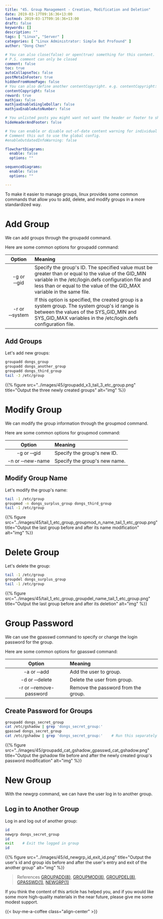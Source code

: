 ```yaml
---
title: "45. Group Management - Creation, Modification and Deletion"
date: 2019-03-17T09:16:36+13:00
lastmod: 2019-03-17T09:16:36+13:00
draft: false
keywords: []
description: ""
tags: [ "Linux", "Server" ]
categories: [ "Linux Administrator: Simple But Profound" ]
author: "Dong Chen"

# You can also close(false) or open(true) something for this content.
# P.S. comment can only be closed
comment: false
toc: true
autoCollapseToc: false
postMetaInFooter: true
hiddenFromHomePage: false
# You can also define another contentCopyright. e.g. contentCopyright: "This is another copyright."
contentCopyright: false
reward: true
mathjax: false
mathjaxEnableSingleDollar: false
mathjaxEnableAutoNumber: false

# You unlisted posts you might want not want the header or footer to show
hideHeaderAndFooter: false

# You can enable or disable out-of-date content warning for individual post.
# Comment this out to use the global config.
#enableOutdatedInfoWarning: false

flowchartDiagrams:
  enable: false
  options: ""

sequenceDiagrams: 
  enable: false
  options: ""

---
```


To make it easier to manage groups, linux provides some common commands that allow you to add, delete, and modify groups in a more standardized way.

<!--more-->

# Add Group

We can add groups through the groupadd command.

Here are some common options for groupadd command:

| Option | Meaning |
|:---------------:|:---------------|
| -g or &#8209;&#8209;gid | Specify the group's ID. The specified value must be greater than or equal to the value of the GID_MIN variable in the /etc/login.defs configuration file and less than or equal to the value of the GID_MAX variable in the same file. |
| -r or &#8209;&#8209;system | If this option is specified, the created group is a system group. The system group's id range is between the values of the SYS_GID_MIN and SYS_GID_MAX variables in the /etc/login.defs configuration file. |

## Add Groups

Let's add new groups:

```bash
groupadd dongs_group
groupadd dongs_another_group
groupadd dongs_third_group
tail -3 /etc/group
```

{{% figure src="../images/45/groupadd_x3_tail_3_etc_group.png" title="Output the three newly created groups" alt="img" %}}

# Modify Group

We can modify the group information through the groupmod command.

Here are some common options for groupmod command:

| Option | Meaning |
|:---------------:|:---------------|
| -g or &#8209;&#8209;gid | Specify the group's new ID. |
| -n or &#8209;&#8209;new-name | Specify the group's new name. |

## Modify Group Name

Let's modify the group's name:

```bash
tail -1 /etc/group
groupmod -n dongs_surplus_group dongs_third_group
tail -1 /etc/group
```

{{% figure src="../images/45/tail_1_etc_group_groupmod_n_name_tail_1_etc_group.png" title="Output the last group before and after its name modification" alt="img" %}}

# Delete Group

Let's delete the group:

```bash
tail -1 /etc/group
groupdel dongs_surplus_group
tail -1 /etc/group
```

{{% figure src="../images/45/tail_1_etc_group_groupdel_name_tail_1_etc_group.png" title="Output the last group before and after its deletion" alt="img" %}}

# Group Password

We can use the gpasswd command to specify or change the login password for the group.

Here are some common options for gpasswd command:

| Option | Meaning |
|:---------------:|:---------------|
| -a or &#8209;&#8209;add | Add the user to group. |
| -d or &#8209;&#8209;delete | Delete the user from group. |
| -r or &#8209;&#8209;remove-password | Remove the password from the group. |

## Create Password for Groups

```bash
groupadd dongs_secret_group
cat /etc/gshadow | grep 'dongs_secret_group:'
gpasswd dongs_secret_group
cat /etc/gshadow | grep 'dongs_secret_group:'    # Run this separately after the completion of the previous commands
```

{{% figure src="../images/45/groupadd_cat_gshadow_gpasswd_cat_gshadow.png" title="Output the gshadow file before and after the newly created group's password modification" alt="img" %}}

# New Group

With the newgrp command, we can have the user log in to another group.

## Log in to Another Group

Log in and log out of another group:

```bash
id
newgrp dongs_secret_group
id
exit    # Exit the logged in group
id
```

{{% figure src="../images/45/id_newgrp_id_exit_id.png" title="Output the user's id and group ids before and after the user's entry and exit of the another group" alt="img" %}}

> References
> [GROUPADD(8)](http://man7.org/linux/man-pages/man8/groupadd.8.html),
> [GROUPMOD(8)](http://man7.org/linux/man-pages/man8/groupmod.8.html),
> [GROUPDEL(8)](http://man7.org/linux/man-pages/man8/groupdel.8.html),
> [GPASSWD(1)](http://man7.org/linux/man-pages/man1/gpasswd.1.html),
> [NEWGRP(1)](http://man7.org/linux/man-pages/man1/newgrp.1.html)

If you think the content of this article has helped you, and if you would like some more high-quality materials in the near future, please give me some modest support.

<!-- Buy Me a Coffee Button -->
{{< buy-me-a-coffee class="align-center" >}}
